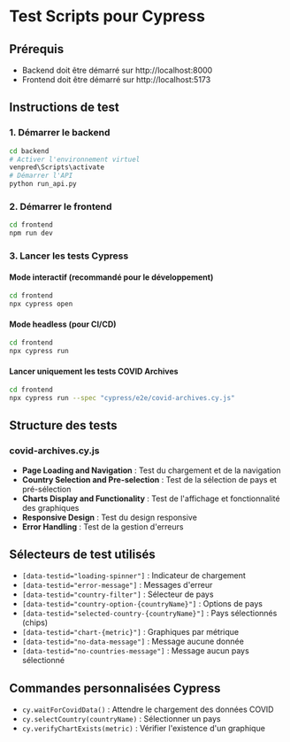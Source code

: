# Test Scripts pour Cypress

## Prérequis
- Backend doit être démarré sur http://localhost:8000
- Frontend doit être démarré sur http://localhost:5173

## Instructions de test

### 1. Démarrer le backend
```bash
cd backend
# Activer l'environnement virtuel
venpred\Scripts\activate
# Démarrer l'API
python run_api.py
```

### 2. Démarrer le frontend
```bash
cd frontend
npm run dev
```

### 3. Lancer les tests Cypress

#### Mode interactif (recommandé pour le développement)
```bash
cd frontend
npx cypress open
```

#### Mode headless (pour CI/CD)
```bash
cd frontend
npx cypress run
```

#### Lancer uniquement les tests COVID Archives
```bash
cd frontend
npx cypress run --spec "cypress/e2e/covid-archives.cy.js"
```

## Structure des tests

### covid-archives.cy.js
- **Page Loading and Navigation** : Test du chargement et de la navigation
- **Country Selection and Pre-selection** : Test de la sélection de pays et pré-sélection
- **Charts Display and Functionality** : Test de l'affichage et fonctionnalité des graphiques
- **Responsive Design** : Test du design responsive
- **Error Handling** : Test de la gestion d'erreurs

## Sélecteurs de test utilisés

- `[data-testid="loading-spinner"]` : Indicateur de chargement
- `[data-testid="error-message"]` : Messages d'erreur
- `[data-testid="country-filter"]` : Sélecteur de pays
- `[data-testid="country-option-{countryName}"]` : Options de pays
- `[data-testid="selected-country-{countryName}"]` : Pays sélectionnés (chips)
- `[data-testid="chart-{metric}"]` : Graphiques par métrique
- `[data-testid="no-data-message"]` : Message aucune donnée
- `[data-testid="no-countries-message"]` : Message aucun pays sélectionné

## Commandes personnalisées Cypress

- `cy.waitForCovidData()` : Attendre le chargement des données COVID
- `cy.selectCountry(countryName)` : Sélectionner un pays
- `cy.verifyChartExists(metric)` : Vérifier l'existence d'un graphique
